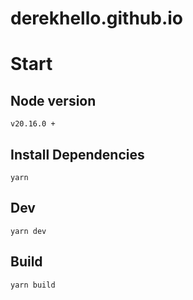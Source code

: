 # derekhello.github.io

# Start

## Node version

```
v20.16.0 +
```

## Install Dependencies

```
yarn
```

## Dev

```
yarn dev
```

## Build

```
yarn build
```
